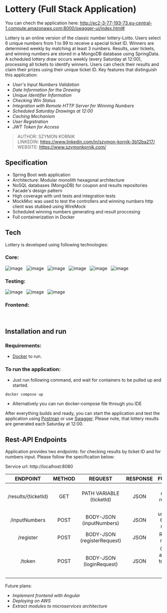 # Lottery (Full Stack Application)

You can chech the application here: <a href="http://ec2-3-77-193-73.eu-central-1.compute.amazonaws.com:8000/swagger-ui/index.html#">http://ec2-3-77-193-73.eu-central-1.compute.amazonaws.com:8000/swagger-ui/index.html#</a>

Lottery is an online version of the classic number lottery-Lotto. Users select 6 unique numbers from 1 to 99 to receive a special ticket ID. Winners are determined weekly by matching at least 3 numbers. Results, user tickets, and winning numbers are stored in a MongoDB database using SpringData. A scheduled lottery draw occurs weekly (every Saturday at 12:00), processing all tickets to identify winners. Users can check their results and claim their prizes using their unique ticket ID. Key features that distinguish this application:
- *User's Input Numbers Validation*
- *Date Information for the Drawing*
- *Unique Identifier Information*
- *Checking Win Status*
- *Integration with Remote HTTP Server for Winning Numbers*
- *Scheduled Saturday Drawings at 12:00*
- *Caching Mechanism*
- *User Registration*
- *JWT Token for Access*


> AUTHOR: SZYMON KORNIK <br>
> LINKEDIN: https://www.linkedin.com/in/szymon-kornik-3b12ba217/ <br>
> WEBSITE: https://www.szymonkornik.com/ <br>


## Specification


- Spring Boot web application
- Architecture: Modular monolith hexagonal architecture 
- NoSQL databases (MongoDB) for coupon and results repositories
- Facade's design pattern
- High coverage with unit tests and integration tests
- MockMvc was used to test the controllers and winning numbers http client was stubbed using WireMock
- Scheduled winning numbers generating and result proccesing
- Full containerization in Docker


## Tech


Lottery is developed using following technologies: <br>


### Core:

![image](https://img.shields.io/badge/17-Java-orange?style=for-the-badge) &nbsp;
![image](https://img.shields.io/badge/apache_maven-C71A36?style=for-the-badge&logo=apachemaven&logoColor=white) &nbsp;
![image](https://img.shields.io/badge/Spring_Boot-F2F4F9?style=for-the-badge&logo=spring) &nbsp;
![image](https://img.shields.io/badge/MongoDB-4EA94B?style=for-the-badge&logo=mongodb&logoColor=white) &nbsp;
![image](https://img.shields.io/badge/redis-%23DD0031.svg?&style=for-the-badge&logo=redis&logoColor=white) &nbsp;
![image](https://img.shields.io/badge/Docker-2CA5E0?style=for-the-badge&logo=docker&logoColor=white) &nbsp;

### Testing:

![image](https://img.shields.io/badge/Junit5-25A162?style=for-the-badge&logo=junit5&logoColor=white) &nbsp;
![image](https://img.shields.io/badge/Mockito-78A641?style=for-the-badge) &nbsp;
![image](https://img.shields.io/badge/Testcontainers-9B489A?style=for-the-badge) &nbsp;

### Frontend:

<img src="https://img.shields.io/badge/angular-%23DD0031.svg?style=for-the-badge&logo=angular&logoColor=white" alt=""> &nbsp;
<img src="https://img.shields.io/badge/HTML5-E34F26?style=for-the-badge&logo=html5&logoColor=white" alt=""> &nbsp;
<img src="https://img.shields.io/badge/CSS3-1572B6?style=for-the-badge&logo=css3&logoColor=white" alt=""> &nbsp;


## Installation and run

### Requirements:
- [Docker](https://www.docker.com/products/docker-desktop/) to run.

### To run the application:
- Just run following command, and wait for containers to be pulled up and started.

``
docker compose up
``

- Alternatively you can run docker-compose file through you IDE

After everything builds and ready, you can start the application and test the application using [Postman](https://www.postman.com/) 
or use <a href="http://localhost:8080/swagger-ui/index.html#/">Swagger</a>.
Please note, that lottery results are generated each Saturday at 12:00.<br>

## Rest-API Endpoints

Application provides two endpoints: for checking results by ticket ID and for numbers input. Please follow the specification below:

Service url: http://localhost:8080


|       ENDPOINT        | METHOD |         REQUEST            | RESPONSE |             FUNCTION                       |
|:---------------------:|:------:|:--------------------------:|:--------:|:------------------------------------------:|
|  /results/{ticketId}  |  GET   | PATH VARIABLE (ticketId)   |   JSON   |  user retrieves results for ID             |
|    /inputNumbers      |  POST  | BODY-JSON (inputNumbers)   |   JSON   |  user inputs 6 distinct numbers            |
|    /register          |  POST  | BODY-JSON (registerRequest)|   JSON   | Register a new user                        |
|     /token            |  POST  | BODY-JSON (loginRequest)   |   JSON   | Generate an access token with login details|


Future plans:

- *Implement frontend with Angular* 
- *Deploying on AWS*
- *Extract modules to microservices architecture*
